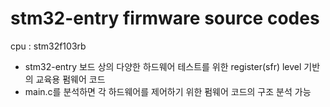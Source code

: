 # stm32-entry firmware source codes
cpu : stm32f103rb

- stm32-entry 보드 상의 다양한 하드웨어 테스트를 위한 register(sfr) level 기반의 교육용 펌웨어 코드
- main.c를 분석하면 각 하드웨어를 제어하기 위한 펌웨어 코드의 구조 분석 가능
